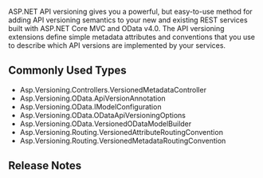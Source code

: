﻿ASP.NET API versioning gives you a powerful, but easy-to-use method for adding API versioning semantics to your new
and existing REST services built with ASP.NET Core MVC and OData v4.0. The API versioning extensions define simple
metadata attributes and conventions that you use to describe which API versions are implemented by your services.

## Commonly Used Types

- Asp.Versioning.Controllers.VersionedMetadataController
- Asp.Versioning.OData.ApiVersionAnnotation
- Asp.Versioning.OData.IModelConfiguration
- Asp.Versioning.OData.ODataApiVersioningOptions
- Asp.Versioning.OData.VersionedODataModelBuilder
- Asp.Versioning.Routing.VersionedAttributeRoutingConvention
- Asp.Versioning.Routing.VersionedMetadataRoutingConvention

## Release Notes


